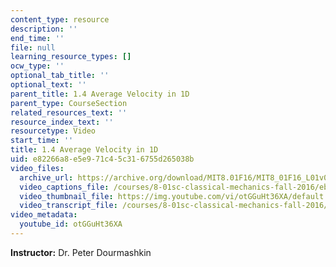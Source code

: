 ```yaml
---
content_type: resource
description: ''
end_time: ''
file: null
learning_resource_types: []
ocw_type: ''
optional_tab_title: ''
optional_text: ''
parent_title: 1.4 Average Velocity in 1D
parent_type: CourseSection
related_resources_text: ''
resource_index_text: ''
resourcetype: Video
start_time: ''
title: 1.4 Average Velocity in 1D
uid: e82266a8-e5e9-71c4-5c31-6755d265038b
video_files:
  archive_url: https://archive.org/download/MIT8.01F16/MIT8_01F16_L01v04_360p.mp4
  video_captions_file: /courses/8-01sc-classical-mechanics-fall-2016/eb4de6161b71524e84eabd90c8c81fe4_otGGuHt36XA.vtt
  video_thumbnail_file: https://img.youtube.com/vi/otGGuHt36XA/default.jpg
  video_transcript_file: /courses/8-01sc-classical-mechanics-fall-2016/26e018c2be413c30a3849c139aef35bc_otGGuHt36XA.pdf
video_metadata:
  youtube_id: otGGuHt36XA
---
```


**Instructor:** Dr. Peter Dourmashkin
